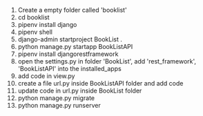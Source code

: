 1. Create a empty folder called 'booklist'
2. cd booklist 
3. pipenv install django
4. pipenv shell 
5. django-admin startproject BookList .
6. python manage.py startapp BookListAPI
7. pipenv install djangorestframework
8. open the settings.py in folder 'BookList', add 'rest_framework', 'BookListAPI' into the installed_apps
9. add code in view.py 
10. create a file url.py inside BookListAPI folder and add code 
11. update code in url.py inside BookList folder 
12. python manage.py migrate 
13. python manage.py runserver
